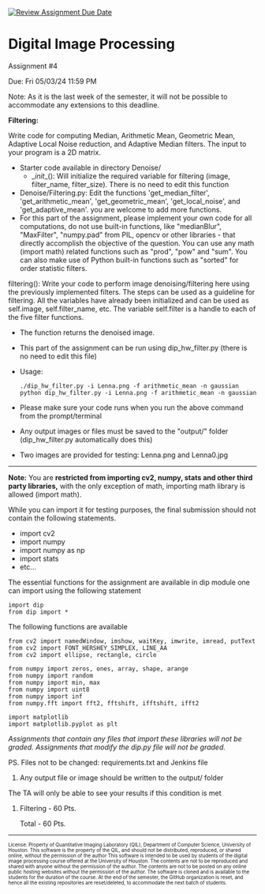 [![Review Assignment Due Date](https://classroom.github.com/assets/deadline-readme-button-24ddc0f5d75046c5622901739e7c5dd533143b0c8e959d652212380cedb1ea36.svg)](https://classroom.github.com/a/m_dL29cb)
# Digital Image Processing 
Assignment #4

Due: Fri 05/03/24 11:59 PM


Note: As it is the last week of the semester, it will not be possible to accommodate any extensions to this deadline. 

**Filtering:**

Write code for computing Median, Arithmetic Mean, Geometric Mean, Adaptive Local Noise reduction, and Adaptive Median filters. 
The input to your program is a 2D matrix.

  - Starter code available in directory Denoise/
      - \__init__(): Will initialize the required variable for filtering (image, filter_name, filter_size). There is no need to edit this function  
  - Denoise/Filtering.py: Edit the functions 'get_median_filter', 'get_arithmetic_mean', 'get_geometric_mean', 'get_local_noise', and 'get_adaptive_mean'. you are welcome to add more functions.
  - For this part of the assignment, please implement your own code for all computations, do not use built-in functions, like "medianBlur", "MaxFilter", "numpy.pad" from PIL, opencv or other libraries - that directly accomplish the objective of the question. You can use any math (import math) related functions such as "prod", "pow" and "sum".
    You can also make use of Python built-in functions such as "sorted" for order statistic filters.   
  
filtering(): Write your code to perform image denoising/filtering here using the previously implemented filters. The steps can be used as a guideline for filtering. All the variables have already been initialized and can be used as self.image, self.filter_name, etc. The variable self.filter is a handle to each of the five filter functions. 
  - The function returns the denoised image.
  - This part of the assignment can be run using dip_hw_filter.py (there is no need to edit this file)
  - Usage: 
  
        ./dip_hw_filter.py -i Lenna.png -f arithmetic_mean -n gaussian
        python dip_hw_filter.py -i Lenna.png -f arithmetic_mean -n gaussian
        
  - Please make sure your code runs when you run the above command from the prompt/terminal
  - Any output images or files must be saved to the "output/" folder (dip_hw_filter.py automatically does this)
  - Two images are provided for testing: Lenna.png and Lenna0.jpg
  
---
**Note:**
You are **restricted from importing cv2, numpy, stats and other third party libraries,** 
with the only exception of math, importing math library is allowed (import math).

While you can import it for testing purposes, the final submission should not contain the following statements.
- import cv2
- import numpy
- import numpy as np
- import stats
- etc...

The essential functions for the assignment are available in dip module one can import using the following statement
```
import dip
from dip import *
```
The following functions are available

```commandline
from cv2 import namedWindow, imshow, waitKey, imwrite, imread, putText
from cv2 import FONT_HERSHEY_SIMPLEX, LINE_AA
from cv2 import ellipse, rectangle, circle

from numpy import zeros, ones, array, shape, arange
from numpy import random
from numpy import min, max
from numpy import uint8
from numpy import inf
from numpy.fft import fft2, fftshift, ifftshift, ifft2

import matplotlib
import matplotlib.pyplot as plt
```

*Assignments that contain any files that import these libraries will not be graded.* 
*Assignments that modify the dip.py file will not be graded.*
  
PS. Files not to be changed: requirements.txt and Jenkins file 
  
1. Any output file or image should be written to the output/ folder

The TA will only be able to see your results if this condition is met

1. Filtering       - 60 Pts.
 
    Total          - 60 Pts.

---
<sub><sup>License: Property of Quantitative Imaging Laboratory (QIL), Department of Computer Science, University of Houston.
This software is the property of the QIL, and should not be distributed, reproduced, or shared online, without the permission of the author
This software is intended to be used by students of the digital image processing course offered at the University of Houston.
The contents are not to be reproduced and shared with anyone without the permission of the author.
The contents are not to be posted on any online public hosting websites without the permission of the author.
The software is cloned and is available to the students for the duration of the course.
At the end of the semester, the GitHub organization is reset, and hence all the existing repositories are reset/deleted, to accommodate the next batch of students.</sub></sup>
